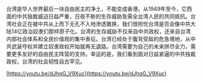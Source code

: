 台湾是华人世界最后一块自由民主的净土，不能变成香港。从1949年至今，它西面的中共独裁威迫日益严重，日夜不断的生存威胁急需全台湾人民的共同抵抗。台湾社会正在被中共从上而下无孔不入地渗透置换，我们很担忧台湾是否会像中共大陆14亿政治奴隶们那样原子化。台湾的生存威胁不仅来自中共政权，还来自台湾内部社会体系和全民价值观的集中表征。台湾已经处于腹背受敌的危急境地，从中共武装夺权并建立奴隶政权开始就再无退路。台湾需要为自己的未来拼尽全力，需要更多友好的自由民主阵营的支持。幸运的是，我们看到面对日益紧逼的中共独裁政权，台湾的社会韧性自古罕见。

[https://youtu.be/dJhqG_V9Xuc](https://youtu.be/dJhqG_V9Xuc)